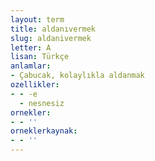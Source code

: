 ```yaml
---
layout: term
title: aldanıvermek
slug: aldanivermek
letter: A
lisan: Türkçe
anlamlar:
- Çabucak, kolaylıkla aldanmak
ozellikler:
- - -e
  - nesnesiz
ornekler:
- - ''
orneklerkaynak:
- - ''
---
```

